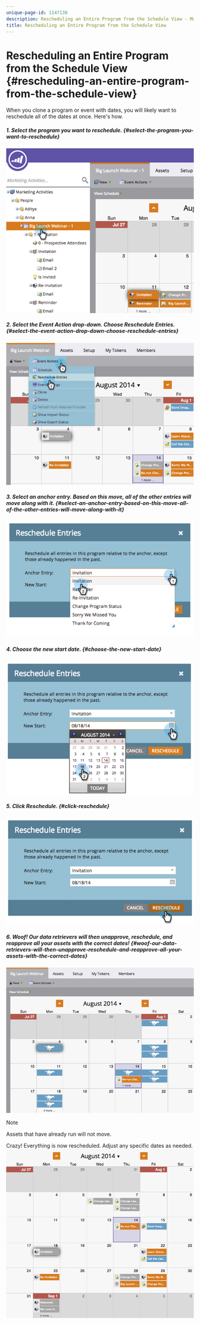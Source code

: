 ```yaml
---
unique-page-id: 1147138
description: Rescheduling an Entire Program from the Schedule View - Marketo Docs - Product Documentation
title: Rescheduling an Entire Program from the Schedule View
---
```


# Rescheduling an Entire Program from the Schedule View {#rescheduling-an-entire-program-from-the-schedule-view}

When you clone a program or event with dates, you will likely want to reschedule all of the dates at once. Here's how.

##### 1. Select the program you want to reschedule.  {#select-the-program-you-want-to-reschedule}

![](assets/image2014-9-23-15-3a15-3a18.png)  

##### 2. Select the Event Action drop-down. Choose Reschedule Entries.  {#select-the-event-action-drop-down-choose-reschedule-entries}

![](assets/image2014-9-23-15-3a15-3a53.png)  

##### 3. Select an anchor entry. Based on this move, all of the other entries will move along with it. {#select-an-anchor-entry-based-on-this-move-all-of-the-other-entries-will-move-along-with-it}

![](assets/image2014-9-23-15-3a18-3a23.png)  

##### 4. Choose the new start date.  {#choose-the-new-start-date}

![](assets/image2014-9-23-15-3a18-3a37.png)  

##### 5. Click Reschedule.  {#click-reschedule}

![](assets/image2014-9-23-15-3a18-3a54.png)  

##### 6. Woof! Our data retrievers will then unapprove, reschedule, and reapprove all your assets with the correct dates!  {#woof-our-data-retrievers-will-then-unapprove-reschedule-and-reapprove-all-your-assets-with-the-correct-dates}

![](assets/image2014-9-23-15-3a19-3a1.png)

>[!NOTE]
>
>Assets that have already run will not move.

Crazy! Everything is now rescheduled. Adjust any specific dates as needed.    ![](assets/image2014-9-23-15-3a19-3a58.png)

